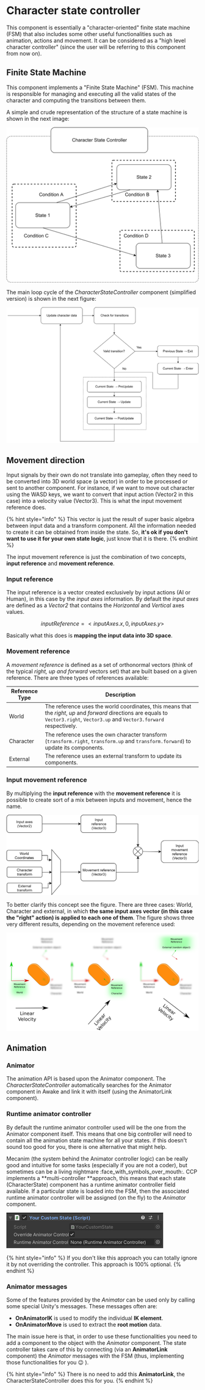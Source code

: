 # Character state controller

This component is essentially a "character-oriented" finite state machine (FSM) that also includes some other useful functionalities such as animation, actions and movement. It can be considered as a "high level character controller" (since the user will be referring to this component from now on).

## Finite State Machine

This component implements a "Finite State Machine" (FSM). This machine is responsible for managing and executing all the valid states of the character and computing the transitions between them.

A simple and crude representation of the structure of a state machine is shown in the next image:

![A representation of the state machine.](../../.gitbook/assets/FSM.png)

The main loop cycle of the _CharacterStateController_ component (simplified version) is shown in the next figure:

![Main loop of the state controller (simplified).](../../.gitbook/assets/FSM_Loop.png)

## Movement direction

Input signals by their own do not translate into gameplay, often they need to be converted into 3D world space (a vector) in order to be processed or sent to another component. For instance, if we want to move out character using the WASD keys, we want to convert that input action (Vector2 in this case) into a velocity value (Vector3). This is what the input movement reference does.

{% hint style="info" %}
This vector is just the result of super basic algebra between input data and a transform component. All the information needed to create it can be obtained from inside the state. So, **it's ok if you don't want to use it for your own state logic**, just know that it is there.
{% endhint %}

The input movement reference is just the combination of two concepts, **input reference** and **movement reference**.

### Input reference

The input reference is a vector created exclusively by input actions (AI or Human), in this case by the _input axes_ information. By default the _input axes_ are defined as a _Vector2_ that contains the _Horizontal_ and _Vertical_ axes values.

$$inputReference = < inputAxes.x , 0 , inputAxes.y >$$

Basically what this does is **mapping the input data into 3D space**.

### Movement reference

A _movement reference_ is defined as a set of orthonormal vectors (think of the typical _right, up and forward_ vectors set) that are built based on a given reference. There are three types of references available:

| Reference Type | Description                                                                                                                                                                          |
| -------------- | ------------------------------------------------------------------------------------------------------------------------------------------------------------------------------------ |
| World          | The reference uses the world coordinates, this means that the _right_, _up_ and _forward_ directions are equals to `Vector3.right`, `Vector3.up` and `Vector3.forward` respectively. |
| Character      | The reference uses the own character transform (`transform.right`, `transform.up` and `transform.forward`) to update its components.                                                 |
| External       | The reference uses an external transform to update its components.                                                                                                                   |

### Input movement reference

By multiplying the **input reference** with the **movement reference** it is possible to create sort of a mix between inputs and movement, hence the name. 

![Input movement reference calculation.](../../.gitbook/assets/MovementRefDiagram.png)

To better clarify this concept see the figure. There are three cases: World, Character and external, in which **the same input axes vector (in this case the "right" action) is applied to each one of them**. The figure shows three very different results, depending on the movement reference used:

![](../../.gitbook/assets/movementRef.png)

## Animation

### Animator

The animation API is based upon the Animator component. The _CharacterStateController_ automatically searches for the Animator component in Awake and link it with itself (using the AnimatorLink component).

### Runtime animator controller

By default the runtime animator controller used will be the one from the Animator component itself. This means that one big controller will need to contain all the animation state machine for all your states. if this doesn't sound too good for you, there is one alternative that might help.

Mecanim (the system behind the Animator controller logic) can be really good and intuitive for some tasks (especially if you are not a coder), but sometimes can be a living nightmare :face_with_symbols_over_mouth:. CCP implements a **multi-controller **approach, this means that each state (CharacterState) component has a runtime animator controller field available. If a particular state is loaded into the FSM, then the associated runtime animator controller will be assigned (on the fly) to the _Animator_ component.

![](<../../.gitbook/assets/imagen (86).png>)

{% hint style="info" %}
If you don't like this approach you can totally ignore it by not overriding the controller. This approach is 100% optional.
{% endhint %}

### Animator messages

Some of the features provided by the _Animator_ can be used only by calling some special Unity's messages. These messages often are:

* **OnAnimatorIK** is used to modify the individual **IK element**.
* **OnAnimatorMove** is used to extract the **root motion** data.

The main issue here is that, in order to use these functionalities you need to add a component to the object with the _Animator_ component. The state controller takes care of this by connecting (via an **AnimatorLink** component) the _Animator_ messages with the FSM (thus, implementing those functionalities for you :wink: ).

{% hint style="info" %}
There is no need to add this **AnimatorLink**, the CharacterStateController does this for you.
{% endhint %}

